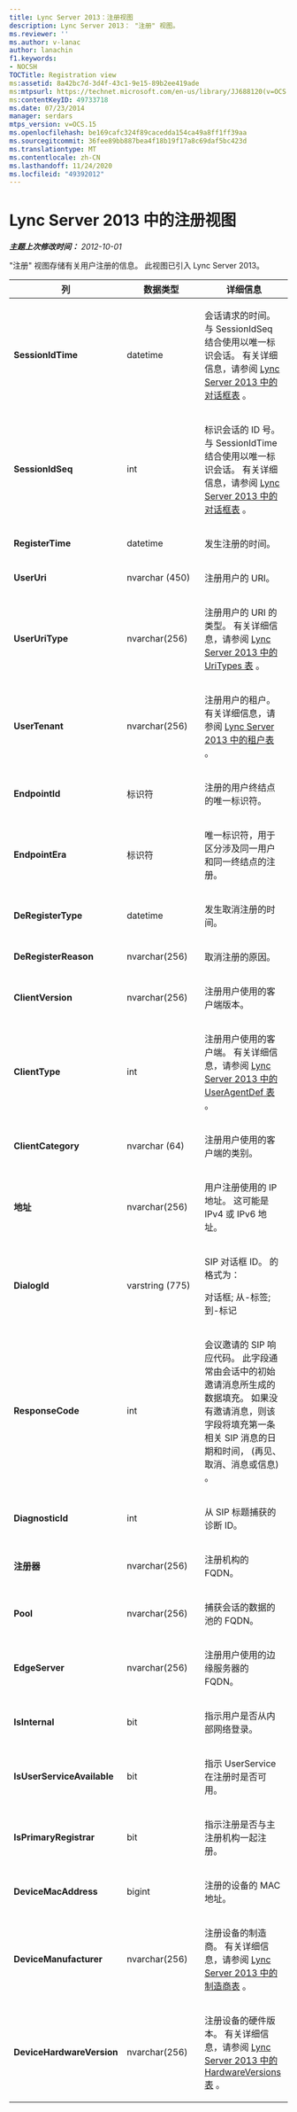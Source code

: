 ```yaml
---
title: Lync Server 2013：注册视图
description: Lync Server 2013： "注册" 视图。
ms.reviewer: ''
ms.author: v-lanac
author: lanachin
f1.keywords:
- NOCSH
TOCTitle: Registration view
ms:assetid: 8a42bc7d-3d4f-43c1-9e15-89b2ee419ade
ms:mtpsurl: https://technet.microsoft.com/en-us/library/JJ688120(v=OCS.15)
ms:contentKeyID: 49733718
ms.date: 07/23/2014
manager: serdars
mtps_version: v=OCS.15
ms.openlocfilehash: be169cafc324f89cacedda154ca49a8ff1ff39aa
ms.sourcegitcommit: 36fee89bb887bea4f18b19f17a8c69daf5bc423d
ms.translationtype: MT
ms.contentlocale: zh-CN
ms.lasthandoff: 11/24/2020
ms.locfileid: "49392012"
---
```

# <a name="registration-view-in-lync-server-2013"></a>Lync Server 2013 中的注册视图

<div data-xmlns="http://www.w3.org/1999/xhtml">

<div class="topic" data-xmlns="http://www.w3.org/1999/xhtml" data-msxsl="urn:schemas-microsoft-com:xslt" data-cs="https://msdn.microsoft.com/">

<div data-asp="https://msdn2.microsoft.com/asp">



</div>

<div id="mainSection">

<div id="mainBody">

<span> </span>

_**主题上次修改时间：** 2012-10-01_

"注册" 视图存储有关用户注册的信息。 此视图已引入 Lync Server 2013。


<table>
<colgroup>
<col style="width: 33%" />
<col style="width: 33%" />
<col style="width: 33%" />
</colgroup>
<thead>
<tr class="header">
<th>列</th>
<th>数据类型</th>
<th>详细信息</th>
</tr>
</thead>
<tbody>
<tr class="odd">
<td><p><strong>SessionIdTime</strong></p></td>
<td><p>datetime</p></td>
<td><p>会话请求的时间。 与 SessionIdSeq 结合使用以唯一标识会话。 有关详细信息，请参阅 <a href="lync-server-2013-dialogs-table.md">Lync Server 2013 中的对话框表</a> 。</p></td>
</tr>
<tr class="even">
<td><p><strong>SessionIdSeq</strong></p></td>
<td><p>int</p></td>
<td><p>标识会话的 ID 号。 与 SessionIdTime 结合使用以唯一标识会话。 有关详细信息，请参阅 <a href="lync-server-2013-dialogs-table.md">Lync Server 2013 中的对话框表</a> 。</p></td>
</tr>
<tr class="odd">
<td><p><strong>RegisterTime</strong></p></td>
<td><p>datetime</p></td>
<td><p>发生注册的时间。</p></td>
</tr>
<tr class="even">
<td><p><strong>UserUri</strong></p></td>
<td><p>nvarchar (450) </p></td>
<td><p>注册用户的 URI。</p></td>
</tr>
<tr class="odd">
<td><p><strong>UserUriType</strong></p></td>
<td><p>nvarchar(256)</p></td>
<td><p>注册用户的 URI 的类型。 有关详细信息，请参阅 <a href="lync-server-2013-uritypes-table.md">Lync Server 2013 中的 UriTypes 表</a> 。</p></td>
</tr>
<tr class="even">
<td><p><strong>UserTenant</strong></p></td>
<td><p>nvarchar(256)</p></td>
<td><p>注册用户的租户。 有关详细信息，请参阅 <a href="lync-server-2013-tenants-table.md">Lync Server 2013 中的租户表</a> 。</p></td>
</tr>
<tr class="odd">
<td><p><strong>EndpointId</strong></p></td>
<td><p>标识符</p></td>
<td><p>注册的用户终结点的唯一标识符。</p></td>
</tr>
<tr class="even">
<td><p><strong>EndpointEra</strong></p></td>
<td><p>标识符</p></td>
<td><p>唯一标识符，用于区分涉及同一用户和同一终结点的注册。</p></td>
</tr>
<tr class="odd">
<td><p><strong>DeRegisterType</strong></p></td>
<td><p>datetime</p></td>
<td><p>发生取消注册的时间。</p></td>
</tr>
<tr class="even">
<td><p><strong>DeRegisterReason</strong></p></td>
<td><p>nvarchar(256)</p></td>
<td><p>取消注册的原因。</p></td>
</tr>
<tr class="odd">
<td><p><strong>ClientVersion</strong></p></td>
<td><p>nvarchar(256)</p></td>
<td><p>注册用户使用的客户端版本。</p></td>
</tr>
<tr class="even">
<td><p><strong>ClientType</strong></p></td>
<td><p>int</p></td>
<td><p>注册用户使用的客户端。 有关详细信息，请参阅 <a href="lync-server-2013-useragentdef-table.md">Lync Server 2013 中的 UserAgentDef 表</a> 。</p></td>
</tr>
<tr class="odd">
<td><p><strong>ClientCategory</strong></p></td>
<td><p>nvarchar (64) </p></td>
<td><p>注册用户使用的客户端的类别。</p></td>
</tr>
<tr class="even">
<td><p><strong>地址</strong></p></td>
<td><p>nvarchar(256)</p></td>
<td><p>用户注册使用的 IP 地址。 这可能是 IPv4 或 IPv6 地址。</p></td>
</tr>
<tr class="odd">
<td><p><strong>DialogId</strong></p></td>
<td><p>varstring (775) </p></td>
<td><p>SIP 对话框 ID。 的格式为：</p>
<p>对话框; 从-标签; 到-标记</p></td>
</tr>
<tr class="even">
<td><p><strong>ResponseCode</strong></p></td>
<td><p>int</p></td>
<td><p>会议邀请的 SIP 响应代码。 此字段通常由会话中的初始邀请消息所生成的数据填充。 如果没有邀请消息，则该字段将填充第一条相关 SIP 消息的日期和时间， (再见、取消、消息或信息) 。</p></td>
</tr>
<tr class="odd">
<td><p><strong>DiagnosticId</strong></p></td>
<td><p>int</p></td>
<td><p>从 SIP 标题捕获的诊断 ID。</p></td>
</tr>
<tr class="even">
<td><p><strong>注册器</strong></p></td>
<td><p>nvarchar(256)</p></td>
<td><p>注册机构的 FQDN。</p></td>
</tr>
<tr class="odd">
<td><p><strong>Pool</strong></p></td>
<td><p>nvarchar(256)</p></td>
<td><p>捕获会话的数据的池的 FQDN。</p></td>
</tr>
<tr class="even">
<td><p><strong>EdgeServer</strong></p></td>
<td><p>nvarchar(256)</p></td>
<td><p>注册用户使用的边缘服务器的 FQDN。</p></td>
</tr>
<tr class="odd">
<td><p><strong>IsInternal</strong></p></td>
<td><p>bit</p></td>
<td><p>指示用户是否从内部网络登录。</p></td>
</tr>
<tr class="even">
<td><p><strong>IsUserServiceAvailable</strong></p></td>
<td><p>bit</p></td>
<td><p>指示 UserService 在注册时是否可用。</p></td>
</tr>
<tr class="odd">
<td><p><strong>IsPrimaryRegistrar</strong></p></td>
<td><p>bit</p></td>
<td><p>指示注册是否与主注册机构一起注册。</p></td>
</tr>
<tr class="even">
<td><p><strong>DeviceMacAddress</strong></p></td>
<td><p>bigint</p></td>
<td><p>注册的设备的 MAC 地址。</p></td>
</tr>
<tr class="odd">
<td><p><strong>DeviceManufacturer</strong></p></td>
<td><p>nvarchar(256)</p></td>
<td><p>注册设备的制造商。 有关详细信息，请参阅 <a href="lync-server-2013-manufacturers-table.md">Lync Server 2013 中的制造商表</a> 。</p></td>
</tr>
<tr class="even">
<td><p><strong>DeviceHardwareVersion</strong></p></td>
<td><p>nvarchar(256)</p></td>
<td><p>注册设备的硬件版本。 有关详细信息，请参阅 <a href="lync-server-2013-hardwareversions-table.md">Lync Server 2013 中的 HardwareVersions 表</a> 。</p></td>
</tr>
</tbody>
</table>


</div>

<span> </span>

</div>

</div>

</div>


